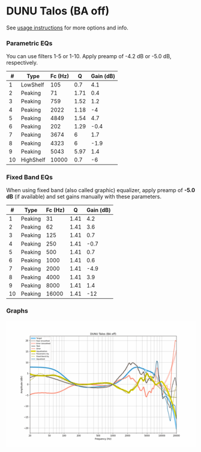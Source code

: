# DUNU Talos (BA off)
See [usage instructions](https://github.com/jaakkopasanen/AutoEq#usage) for more options and info.

### Parametric EQs
You can use filters 1-5 or 1-10. Apply preamp of -4.2 dB or -5.0 dB, respectively.

|   # | Type      |   Fc (Hz) |    Q |   Gain (dB) |
|-----|-----------|-----------|------|-------------|
|   1 | LowShelf  |       105 | 0.7  |         4.1 |
|   2 | Peaking   |        71 | 1.71 |         0.4 |
|   3 | Peaking   |       759 | 1.52 |         1.2 |
|   4 | Peaking   |      2022 | 1.18 |        -4   |
|   5 | Peaking   |      4849 | 1.54 |         4.7 |
|   6 | Peaking   |       202 | 1.29 |        -0.4 |
|   7 | Peaking   |      3674 | 6    |         1.7 |
|   8 | Peaking   |      4323 | 6    |        -1.9 |
|   9 | Peaking   |      5043 | 5.97 |         1.4 |
|  10 | HighShelf |     10000 | 0.7  |        -6   |

### Fixed Band EQs
When using fixed band (also called graphic) equalizer, apply preamp of **-5.0 dB** (if available) and set gains manually with these parameters.

|   # | Type    |   Fc (Hz) |    Q |   Gain (dB) |
|-----|---------|-----------|------|-------------|
|   1 | Peaking |        31 | 1.41 |         4.2 |
|   2 | Peaking |        62 | 1.41 |         3.6 |
|   3 | Peaking |       125 | 1.41 |         0.7 |
|   4 | Peaking |       250 | 1.41 |        -0.7 |
|   5 | Peaking |       500 | 1.41 |         0.7 |
|   6 | Peaking |      1000 | 1.41 |         0.6 |
|   7 | Peaking |      2000 | 1.41 |        -4.9 |
|   8 | Peaking |      4000 | 1.41 |         3.9 |
|   9 | Peaking |      8000 | 1.41 |         1.4 |
|  10 | Peaking |     16000 | 1.41 |       -12   |

### Graphs
![](./DUNU%20Talos%20(BA%20off).png)
